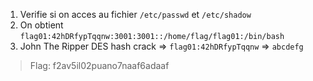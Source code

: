 1. Verifie si on acces au fichier `/etc/passwd` et `/etc/shadow`
2. On obtient `flag01:42hDRfypTqqnw:3001:3001::/home/flag/flag01:/bin/bash`
3. John The Ripper DES hash crack => `flag01:42hDRfypTqqnw` => `abcdefg`

> Flag: f2av5il02puano7naaf6adaaf